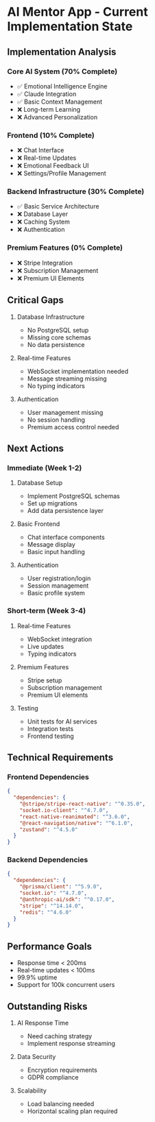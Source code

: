 # AI Mentor App - Current Implementation State

## Implementation Analysis

### Core AI System (70% Complete)
- ✅ Emotional Intelligence Engine
- ✅ Claude Integration
- ✅ Basic Context Management
- ❌ Long-term Learning
- ❌ Advanced Personalization

### Frontend (10% Complete)
- ❌ Chat Interface
- ❌ Real-time Updates
- ❌ Emotional Feedback UI
- ❌ Settings/Profile Management

### Backend Infrastructure (30% Complete)
- ✅ Basic Service Architecture
- ❌ Database Layer
- ❌ Caching System
- ❌ Authentication

### Premium Features (0% Complete)
- ❌ Stripe Integration
- ❌ Subscription Management
- ❌ Premium UI Elements

## Critical Gaps

1. Database Infrastructure
   - No PostgreSQL setup
   - Missing core schemas
   - No data persistence

2. Real-time Features
   - WebSocket implementation needed
   - Message streaming missing
   - No typing indicators

3. Authentication
   - User management missing
   - No session handling
   - Premium access control needed

## Next Actions

### Immediate (Week 1-2)
1. Database Setup
   - Implement PostgreSQL schemas
   - Set up migrations
   - Add data persistence layer

2. Basic Frontend
   - Chat interface components
   - Message display
   - Basic input handling

3. Authentication
   - User registration/login
   - Session management
   - Basic profile system

### Short-term (Week 3-4)
1. Real-time Features
   - WebSocket integration
   - Live updates
   - Typing indicators

2. Premium Features
   - Stripe setup
   - Subscription management
   - Premium UI elements

3. Testing
   - Unit tests for AI services
   - Integration tests
   - Frontend testing

## Technical Requirements

### Frontend Dependencies
```json
{
  "dependencies": {
    "@stripe/stripe-react-native": "^0.35.0",
    "socket.io-client": "^4.7.0",
    "react-native-reanimated": "^3.6.0",
    "@react-navigation/native": "^6.1.0",
    "zustand": "^4.5.0"
  }
}
```

### Backend Dependencies
```json
{
  "dependencies": {
    "@prisma/client": "^5.9.0",
    "socket.io": "^4.7.0",
    "@anthropic-ai/sdk": "^0.17.0",
    "stripe": "^14.14.0",
    "redis": "^4.6.0"
  }
}
```

## Performance Goals
- Response time < 200ms
- Real-time updates < 100ms
- 99.9% uptime
- Support for 100k concurrent users

## Outstanding Risks
1. AI Response Time
   - Need caching strategy
   - Implement response streaming

2. Data Security
   - Encryption requirements
   - GDPR compliance

3. Scalability
   - Load balancing needed
   - Horizontal scaling plan required